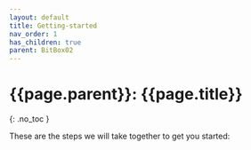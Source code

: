 ```yaml
---
layout: default
title: Getting-started
nav_order: 1
has_children: true
parent: BitBox02
---
```


# {{page.parent}}: {{page.title}}
{: .no_toc }

These are the steps we will take together to get you started:
